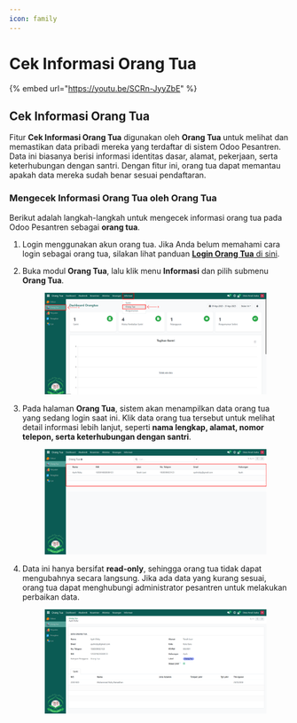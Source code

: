 ```yaml
---
icon: family
---
```


# Cek Informasi Orang Tua

{% embed url="https://youtu.be/SCRn-JyyZbE" %}

## Cek Informasi Orang Tua

Fitur **Cek Informasi Orang Tua** digunakan oleh **Orang Tua** untuk melihat dan memastikan data pribadi mereka yang terdaftar di sistem Odoo Pesantren. Data ini biasanya berisi informasi identitas dasar, alamat, pekerjaan, serta keterhubungan dengan santri. Dengan fitur ini, orang tua dapat memantau apakah data mereka sudah benar sesuai pendaftaran.

### Mengecek Informasi Orang Tua oleh Orang Tua

Berikut adalah langkah-langkah untuk mengecek informasi orang tua pada Odoo Pesantren sebagai **orang tua**.

1. Login menggunakan akun orang tua. Jika Anda belum memahami cara login sebagai orang tua, silakan lihat panduan [**Login Orang Tua** di sini](../../../setup-and-konfigurasi/panduan-login/login-orang-tua.md).
2.  Buka modul **Orang Tua**, lalu klik menu **Informasi** dan pilih submenu **Orang Tua**.

    <figure><img src="../../../.gitbook/assets/images-597.png" alt=""><figcaption></figcaption></figure>


3.  Pada halaman **Orang Tua**, sistem akan menampilkan data orang tua yang sedang login saat ini. Klik data orang tua tersebut untuk melihat detail informasi lebih lanjut, seperti **nama lengkap, alamat, nomor telepon, serta keterhubungan dengan santri**.

    <figure><img src="../../../.gitbook/assets/images-598 (1).png" alt=""><figcaption></figcaption></figure>


4.  Data ini hanya bersifat **read-only**, sehingga orang tua tidak dapat mengubahnya secara langsung. Jika ada data yang kurang sesuai, orang tua dapat menghubungi administrator pesantren untuk melakukan perbaikan data.

    <figure><img src="../../../.gitbook/assets/images-599.png" alt=""><figcaption></figcaption></figure>
